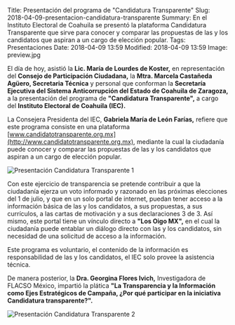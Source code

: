 Title: Presentación del programa de "Candidatura Transparente"
Slug: 2018-04-09-presentacion-candidatura-transparente
Summary: En el Instituto Electoral de Coahuila se presentó la plataforma Candidatura Transparente que sirve para conocer y comparar las propuestas de las y los candidatos que aspiran a un cargo de elección popular.
Tags: Presentaciones
Date: 2018-04-09 13:59
Modified: 2018-04-09 13:59
Image: preview.jpg


El día de hoy, asistió la **Lic. María de Lourdes de Koster,** en
representación del **Consejo de Participación Ciudadana,** la **Mtra.
Marcela Castañeda Agüero, Secretaria Técnica** y personal que conforman
la **Secretaría Ejecutiva del Sistema Anticorrupción del Estado de
Coahuila de Zaragoza,** a la presentación del programa de
**"Candidatura Transparente",** a cargo del **Instituto Electoral de
Coahuila (IEC).**

La Consejera Presidenta del IEC, **Gabriela María de León Farías,**
refiere que este programa consiste en una plataforma
[www.candidatotransparente.org.mx](http://www.candidatotransparente.org.mx),
mediante la cual la ciudadanía puede conocer y comparar las propuestas
de las y los candidatos que aspiran a un cargo de elección popular.

<img class="img-fluid" src="foto-01.jpg" alt="Presentación Candidatura Transparente 1">

Con este ejercicio de transparencia se pretende contribuir a que la
ciudadanía ejerza un voto informado y razonado en las próximas
elecciones del 1 de julio, y que en un solo portal de internet, puedan
tener acceso a la información básica de las y los candidatos, a sus
propuestas, a sus currículos, a las cartas de motivación y a sus
declaraciones 3 de 3. Así mismo, este portal tiene un vínculo directo a
**"Los Oigo MX",** en el cual la ciudadanía puede entablar un diálogo
directo con las y los candidatos, sin necesidad de una solicitud de
acceso a la información.

Este programa es voluntario, el contenido de la información es
responsabilidad de las y los candidatos, el IEC solo provee la
asistencia técnica.

De manera posterior, la **Dra. Georgina Flores Ivich,** Investigadora de
FLACSO México, impartió la plática **"La Transparencia y la Información
como Ejes Estratégicos de Campaña, ¿Por qué participar en la iniciativa
Candidatura transparente?".**

<img class="img-fluid" src="foto-02.jpg" alt="Presentación Candidatura Transparente 2">
